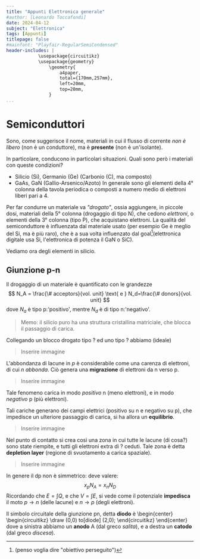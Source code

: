 ```yaml
---
title: "Appunti Elettronica generale"
#author: [Leonardo Toccafondi]
date: 2024-04-12
subject: "Elettronica"
tags: [Appunti]
titlepage: false
#mainfont: "Playfair-RegularSemiCondensed"
header-includes: |
            \usepackage{circuitikz}
            \usepackage{geometry}
				\geometry{
					a4paper,
					total={170mm,257mm},
					left=20mm,
					top=20mm,
				}
...
```


# Semiconduttori

Sono, come suggerisce il nome, materiali in cui il flusso di corrente *non è libero* (non è un conduttore), ma è **presente** (non è un'isolante).

In particolare, conducono in particolari situazioni. Quali sono però i materiali con queste condizioni?
- Silicio (Si), Germanio (Ge) (Carbonio (C), ma composto)
- GaAs, GaN (Gallio-Arsenico/Azoto)
In generale sono gli elementi della $4°$ colonna della tavola periodica o composti a numero medio di elettroni liberi pari a 4.

Per far condurre un materiale va *"drogato"*, ossia aggiungere, in piccole dosi, materiali della $5°$ colonna (drogaggio di tipo N), che cedono *elettroni*,
o elementi della $3°$ colonna (tipo P), che acquistano elettroni.
La qualità del semiconduttore è influenzata dal materiale usato (per esempio Ge è meglio del Si, ma è più raro),
che è a sua volta influenzato dal goal[^1](elettronica digitale usa Si, l'elettronica di potenza il GaN o SiC).

Vediamo ora degli elementi in silicio.

[^1]:(penso voglia dire "obiettivo perseguito")

## Giunzione p-n
Il drogaggio di un  materiale è quantificato con le grandezze
$$
N_A = \frac{\# acceptors}{vol. unit} \text{ e } N_d=\frac{\# donors}{vol. unit}
$$
dove $N_a$ è tipo p:'positivo', mentre $N_d$ è di tipo n:'negativo'.

> Memo: il silicio puro ha una struttura cristallina matriciale, che blocca il passaggio di carica.

Collegando un blocco drogato tipo ? ed uno tipo ? abbiamo (ideale)

> Inserire immagine

L'abbondanza di lacune in $p$ è considerabile come una carenza di elettroni, di cui $n$ *abbonda*. Ciò genera una **migrazione** di elettroni da n verso p.

> Inserire immagine

Tale fenomeno carica in modo *positivo* n (meno elettroni), e in modo *negativo* p (più elettroni).

Tali cariche generano dei campi elettrici (positivo su n e negativo su p), che impedisce un ulteriore passaggio di carica, si ha allora un **equilibrio**.

> Inserire immagine

Nel punto di contatto si crea così una zona in cui tutte le lacune (di cosa?) sono state riempite, e tutti gli elettroni extra di ? ceduti.
Tale zona è detta **depletion layer** (regione di svuotamento a carica spaziale).

> Inserire immagine

In genere il dp non è simmetrico: deve valere:
$$
x_p N_A = x_n N_D
$$
Ricordando che $E=\int Q$, e che $V=\int E$, si vede come il potenziale **impedisca** il moto $p\rightarrow n$ (delle lacune) e $n\rightarrow p$ (degli elettroni).

Il simbolo circuitale della giunzione pn, detta **diodo** è
\begin{center}
\begin{circuitikz}
\draw (0,0) to[diode] (2,0); 
\end{circuitikz}
\end{center}
dove a sinistra abbiamo un **anodo** A (dal greco *salita*), e a destra un **catodo** (dal greco *discesa*).
